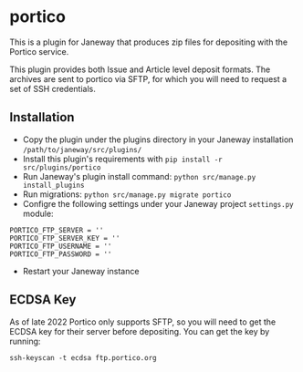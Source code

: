 # portico
This is a plugin for Janeway that produces zip files for depositing with the Portico service.

This plugin provides both Issue and Article level deposit formats. The archives are sent to portico via SFTP, for which you will need to request
a set of SSH credentials.

## Installation

* Copy the plugin under the plugins directory in your Janeway installation `/path/to/janeway/src/plugins/`
* Install this plugin's requirements with `pip install -r src/plugins/portico`
* Run Janeway's plugin install command: `python src/manage.py install_plugins`
* Run migrations: `python src/manage.py migrate portico`
* Configre the following settings under your Janeway project `settings.py` module:
```
PORTICO_FTP_SERVER = ''
PORTICO_FTP_SERVER_KEY = ''
PORTICO_FTP_USERNAME = ''
PORTICO_FTP_PASSWORD = ''
```
* Restart your Janeway instance

## ECDSA Key

As of late 2022 Portico only supports SFTP, so you will need to get the ECDSA key for their server before depositing. You can get the key by running:

```
ssh-keyscan -t ecdsa ftp.portico.org
```

